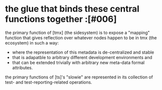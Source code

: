 # the glue that binds these central functions together :[#006]

the primary function of [tmx]  (the sidesystem) is to expose a "mapping"
function that gives reflection over whatever nodes happen to be in tmx
(the ecosystem) in such a way:

  - where the representation of this metadata is de-centralized and stable
  - that is adapatble to arbitrary different development environments and
  - that can be extended trivially with arbitrary new meta-data formal attributes.


the primary functions of [ts]'s "slowie" are represented in its collection
of test- and test-reporting-related operations.
